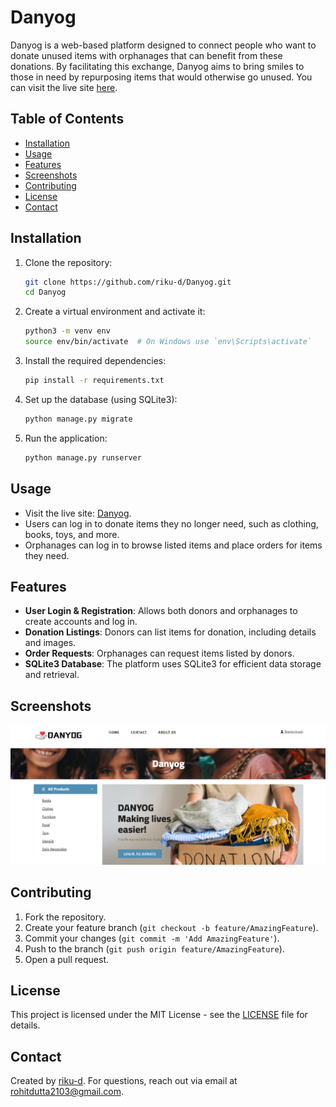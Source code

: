 # Danyog

Danyog is a web-based platform designed to connect people who want to donate unused items with orphanages that can benefit from these donations. By facilitating this exchange, Danyog aims to bring smiles to those in need by repurposing items that would otherwise go unused. You can visit the live site [here](https://danyog.onrender.com/).

## Table of Contents

- [Installation](#installation)
- [Usage](#usage)
- [Features](#features)
- [Screenshots](#screenshots)
- [Contributing](#contributing)
- [License](#license)
- [Contact](#contact)

## Installation

1. Clone the repository:
   ```bash
   git clone https://github.com/riku-d/Danyog.git
   cd Danyog
   ```

2. Create a virtual environment and activate it:
   ```bash
   python3 -m venv env
   source env/bin/activate  # On Windows use `env\Scripts\activate`
   ```

3. Install the required dependencies:
   ```bash
   pip install -r requirements.txt
   ```

4. Set up the database (using SQLite3):
   ```bash
   python manage.py migrate
   ```

5. Run the application:
   ```bash
   python manage.py runserver
   ```

## Usage

- Visit the live site: [Danyog](https://danyog.onrender.com/).
- Users can log in to donate items they no longer need, such as clothing, books, toys, and more.
- Orphanages can log in to browse listed items and place orders for items they need.

## Features

- **User Login & Registration**: Allows both donors and orphanages to create accounts and log in.
- **Donation Listings**: Donors can list items for donation, including details and images.
- **Order Requests**: Orphanages can request items listed by donors.
- **SQLite3 Database**: The platform uses SQLite3 for efficient data storage and retrieval.

## Screenshots

![Danyog Screenshot](main/screenshots/danyog_main.png)


## Contributing

1. Fork the repository.
2. Create your feature branch (`git checkout -b feature/AmazingFeature`).
3. Commit your changes (`git commit -m 'Add AmazingFeature'`).
4. Push to the branch (`git push origin feature/AmazingFeature`).
5. Open a pull request.

## License

This project is licensed under the MIT License - see the [LICENSE](LICENSE) file for details.

## Contact

Created by [riku-d](https://github.com/riku-d). For questions, reach out via email at [rohitdutta2103@gmail.com](mailto:rohitdutta2103@gmail.com).
